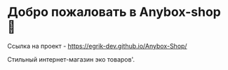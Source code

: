 # Добро пожаловать в Anybox-shop 🎉

Ссылка на проект - https://egrik-dev.github.io/Anybox-Shop/

Стильный интернет-магазин эко товаров'.
